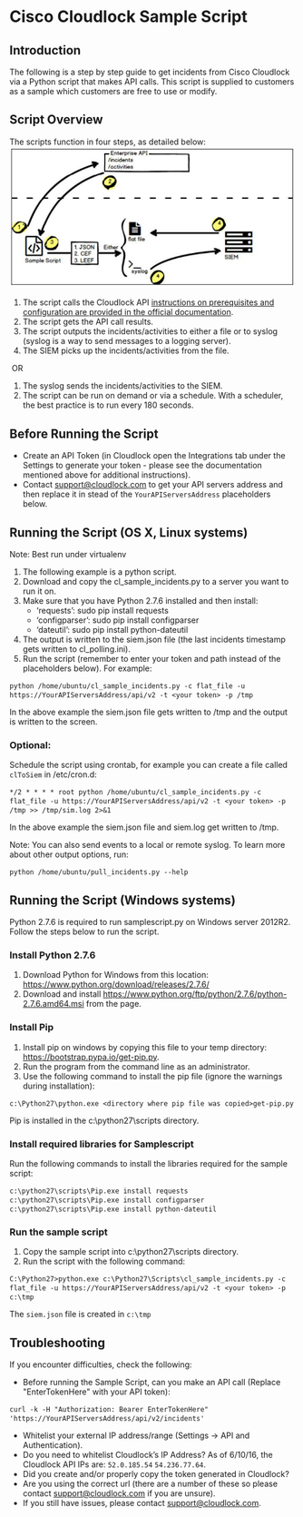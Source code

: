 # Cisco Cloudlock Sample Script

## Introduction
The following is a step by step guide to get incidents from Cisco Cloudlock via a Python script that makes API calls. This script is supplied to customers as a sample which customers are free to use or modify.

## Script Overview
The scripts function in four steps, as detailed below:
![Example](https://github.com/CiscoDevNet/cloud-security/blob/master/Cloudlock/Sample%20Scripts/sampleScriptDiag.png)

1. The script calls the Cloudlock API [instructions on prerequisites and configuration are provided in the official documentation](https://docs.cloudlock.info/docs/introduction-to-api-enterprise).
2. The script gets the API call results.
3. The script outputs the incidents/activities to either a file or to syslog (syslog is a way to
send messages to a logging server).
4. The SIEM picks up the incidents/activities from the file.

­­­ OR ­­­

1. The syslog sends the incidents/activities to the SIEM.
2. The script can be run on demand or via a schedule. With a scheduler, the best practice is to run every 180 seconds.
 
## Before Running the Script
* Create an API Token (in Cloudlock open the Integrations tab under the Settings to generate your token - please see the documentation mentioned above for additional instructions).
* Contact support@cloudlock.com to get your API servers address and then replace it in stead of the `YourAPIServersAddress` placeholders below.

## Running the Script (OS X, Linux systems)
Note: Best run under virtualenv

1. The following example is a python script.
2. Download and copy the cl_sample_incidents.py to a server you want to run it on.
3. Make sure that you have Python 2.7.6 installed and then install:
   - ‘requests’: sudo pip install requests
   - ‘configparser’: sudo pip install configparser
   - ‘dateutil’: sudo pip install python-dateutil
4. The output is written to the siem.json file (the last incidents timestamp gets written to cl_polling.ini).
5. Run the script (remember to enter your token and path instead of the placeholders below). For example:

```
python /home/ubuntu/cl_sample_incidents.py -c flat_file -u https://YourAPIServersAddress/api/v2 -t <your token> -p /tmp
```
In the above example the siem.json file gets written to /tmp and the output is written to the screen.

### Optional: 
Schedule the script using crontab, for example you can create a file called
`clToSiem` in /etc/cron.d:

```SHELL=/bin/bash
*/2 * * * * root python /home/ubuntu/cl_sample_incidents.py -c flat_file -u https://YourAPIServersAddress/api/v2 -t <your token> -p /tmp >> /tmp/sim.log 2>&1
```
In the above example the siem.json file and siem.log get written to /tmp. 

Note: You can also send events to a local or remote syslog. To learn more about other output options, run:

```
python /home/ubuntu/pull_incidents.py --help 
```

## Running the Script (Windows systems)
Python 2.7.6 is required to run samplescript.py on Windows server 2012R2. Follow the steps below to run the script.

### Install Python 2.7.6
1. Download Python for Windows from this location: https://www.python.org/download/releases/2.7.6/
2. Download and install https://www.python.org/ftp/python/2.7.6/python-2.7.6.amd64.msi from the page.

### Install Pip
1. Install pip on windows by copying this file to your temp directory: https://bootstrap.pypa.io/get-pip.py.
2. Run the program from the command line as an administrator.
3. Use the following command to install the pip file (ignore the warnings during installation):
```
c:\Python27\python.exe <directory where pip file was copied>get-pip.py
```
Pip is installed in the c:\python27\scripts directory. 

### Install required libraries for Samplescript
Run the following commands to install the libraries required for the sample script:

```
c:\python27\scripts\Pip.exe install requests c:\python27\scripts\Pip.exe install configparser c:\python27\scripts\Pip.exe install python-dateutil
```

### Run the sample script
1. Copy the sample script into c:\python27\scripts directory.
2. Run the script with the following command:
```
C:\Python27>python.exe c:\Python27\Scripts\cl_sample_incidents.py -c flat_file -u https://YourAPIServersAddress/api/v2 -t <your token> -p c:\tmp
```
The `siem.json` file is created in `c:\tmp`

## Troubleshooting
If you encounter difficulties, check the following:
* Before running the Sample Script, can you make an API call (Replace "EnterTokenHere" with your API token):
```
curl -k -H "Authorization: Bearer EnterTokenHere" 'https://YourAPIServersAddress/api/v2/incidents'
```

* Whitelist your external IP address/range (Settings -> API and Authentication).
* Do you need to whitelist Cloudlock’s IP Address? As of 6/10/16, the Cloudlock API IPs are: `52.0.185.54`
  `54.236.77.64`.
* Did you create and/or properly copy the token generated in Cloudlock?
* Are you using the correct url (there are a number of these so please contact support@cloudlock.com if you are unsure).
* If you still have issues, please contact support@cloudlock.com.
